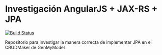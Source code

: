 # Investigación AngularJS + JAX-RS + JPA
[![Build Status](https://travis-ci.org/recursosCSWuniandes/jpa-research.svg?branch=dev)](https://travis-ci.org/recursosCSWuniandes/jpa-research)

Repositorio para investigar la manera correcta de implementar JPA en el CRUDMaker de GenMyModel
